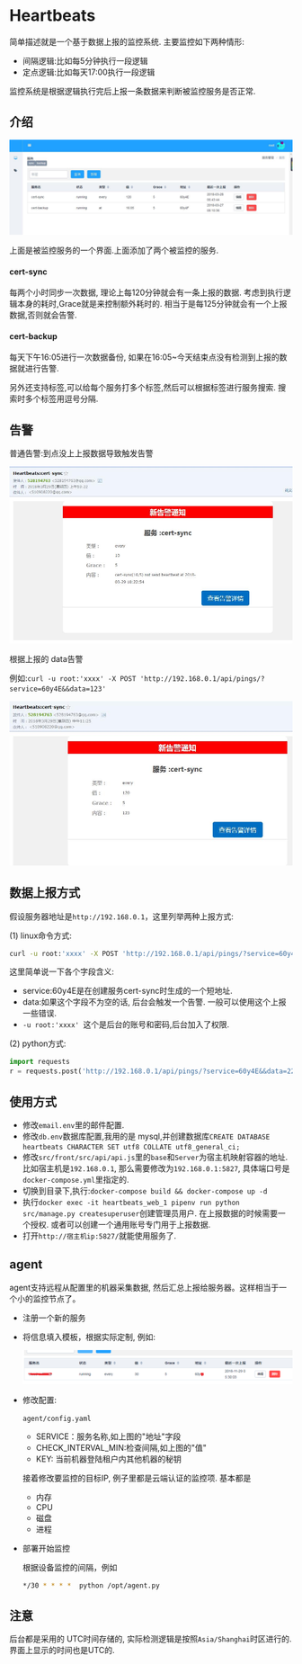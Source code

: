 # Heartbeats

简单描述就是一个基于数据上报的监控系统. 主要监控如下两种情形:

- 间隔逻辑:比如每5分钟执行一段逻辑
- 定点逻辑:比如每天17:00执行一段逻辑

监控系统是根据逻辑执行完后上报一条数据来判断被监控服务是否正常.

## 介绍

![](images/service.jpg)

上面是被监控服务的一个界面.上面添加了两个被监控的服务.

####  cert-sync

每两个小时同步一次数据, 理论上每120分钟就会有一条上报的数据. 考虑到执行逻辑本身的耗时,Grace就是来控制额外耗时的. 相当于是每125分钟就会有一个上报数据,否则就会告警.



#### cert-backup

每天下午16:05进行一次数据备份, 如果在16:05~今天结束点没有检测到上报的数据就进行告警.



另外还支持标签,可以给每个服务打多个标签,然后可以根据标签进行服务搜索. 搜索时多个标签用逗号分隔.

## 告警

普通告警:到点没上上报数据导致触发告警

![](images/alert.jpg)

根据上报的 data告警

例如:`curl -u root:'xxxx' -X POST 'http://192.168.0.1/api/pings/?service=60y4E&&data=123'`

![](images/alert_ex.jpg)

## 数据上报方式

假设服务器地址是`http://192.168.0.1`，这里列举两种上报方式:

(1) linux命令方式:

```bash
curl -u root:'xxxx' -X POST 'http://192.168.0.1/api/pings/?service=60y4E&&data=xxx'
```

这里简单说一下各个字段含义:

- service:60y4E是在创建服务cert-sync时生成的一个短地址.
- data:如果这个字段不为空的话, 后台会触发一个告警. 一般可以使用这个上报一些错误.
- `-u root:'xxxx' `这个是后台的账号和密码,后台加入了权限.

(2) python方式:

```python
import requests
r = requests.post('http://192.168.0.1/api/pings/?service=60y4E&&data=2222', auth=('root', 'xxxx'))
```



## 使用方式

- 修改`email.env`里的邮件配置.
- 修改`db.env`数据库配置,我用的是 mysql,并创建数据库`CREATE DATABASE heartbeats CHARACTER SET utf8 COLLATE utf8_general_ci;`
- 修改`src/front/src/api/api.js`里的`base`和`Server`为宿主机映射容器的地址. 比如宿主机是`192.168.0.1`, 那么需要修改为`192.168.0.1:5827`, 具体端口号是`docker-compose.yml`里指定的.
- 切换到目录下,执行:`docker-compose build && docker-compose up -d`
- 执行`docker exec -it heartbeats_web_1 pipenv run python src/manage.py createsuperuser`创建管理员用户. 在上报数据的时候需要一个授权. 或者可以创建一个通用账号专门用于上报数据.
- 打开`http://宿主机ip:5827/`就能使用服务了.



## agent

agent支持远程从配置里的机器采集数据, 然后汇总上报给服务器。这样相当于一个小的监控节点了。

- 注册一个新的服务

- 将信息填入模板，根据实际定制, 例如:

    ![](images/agent_service.png)

- 修改配置:

  `agent/config.yaml`

  - SERVICE：服务名称,如上图的"地址"字段
  - CHECK_INTERVAL_MIN:检查间隔,如上图的"值"
  - KEY:  当前机器登陆租户内其他机器的秘钥

  接着修改要监控的目标IP, 例子里都是云端认证的监控项. 基本都是

  - 内存
  - CPU
  - 磁盘
  - 进程

- 部署开始监控

  根据设备监控的间隔，例如

  ```bash
  */30 * * * *  python /opt/agent.py  
  ```

## 注意 

后台都是采用的 UTC时间存储的, 实际检测逻辑是按照`Asia/Shanghai`时区进行的. 界面上显示的时间也是UTC的. 

